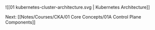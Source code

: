 
![[01 kubernetes-cluster-architecture.svg | Kubernetes Architecture]]

Next: 
[[Notes/Courses/CKA/01 Core Concepts/01A Control Plane Components]]